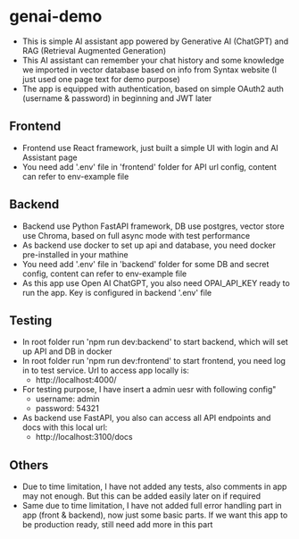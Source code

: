 # genai-demo
- This is simple AI assistant app powered by Generative AI (ChatGPT) and RAG (Retrieval Augmented Generation)
- This AI assistant can remember your chat history and some knowledge we imported in vector database based on info from Syntax website (I just used one page text for demo purpose)
- The app is equipped with authentication, based on simple OAuth2 auth (username & password) in beginning and JWT later

## Frontend
- Frontend use React framework, just built a simple UI with login and AI Assistant page
- You need add '.env' file in 'frontend' folder for API url config, content can refer to env-example file

## Backend
- Backend use Python FastAPI framework, DB use postgres, vector store use Chroma, based on full async mode with test performance
- As backend use docker to set up api and database, you need docker pre-installed in your mathine
- You need add '.env' file in 'backend' folder for some DB and secret config, content can refer to env-example file
- As this app use Open AI ChatGPT, you also need OPAI_API_KEY ready to run the app. Key is configured in backend '.env' file

## Testing
- In root folder run 'npm run dev:backend' to start backend, which will set up API and DB in docker
- In root folder run 'npm run dev:frontend' to start frontend, you need log in to test service. Url to access app locally is:
    - http://localhost:4000/
- For testing purpose, I have insert a admin uesr with following config"
    - username: admin
    - password: 54321
- As backend use FastAPI, you also can access all API endpoints and docs with this local url:
    - http://localhost:3100/docs

## Others
- Due to time limitation, I have not added any tests, also comments in app may not enough. But this can be added easily later on if required
- Same due to time limitation, I have not added full error handling part in app (front & backend), now just some basic parts. If we want this app to be production ready, still need add more in this part
